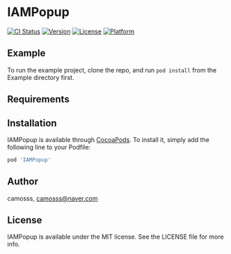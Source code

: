 # IAMPopup

[![CI Status](https://img.shields.io/travis/camosss/IAMPopup.svg?style=flat)](https://travis-ci.org/camosss/IAMPopup)
[![Version](https://img.shields.io/cocoapods/v/IAMPopup.svg?style=flat)](https://cocoapods.org/pods/IAMPopup)
[![License](https://img.shields.io/cocoapods/l/IAMPopup.svg?style=flat)](https://cocoapods.org/pods/IAMPopup)
[![Platform](https://img.shields.io/cocoapods/p/IAMPopup.svg?style=flat)](https://cocoapods.org/pods/IAMPopup)

## Example

To run the example project, clone the repo, and run `pod install` from the Example directory first.

## Requirements

## Installation

IAMPopup is available through [CocoaPods](https://cocoapods.org). To install
it, simply add the following line to your Podfile:

```ruby
pod 'IAMPopup'
```

## Author

camosss, camosss@naver.com

## License

IAMPopup is available under the MIT license. See the LICENSE file for more info.
